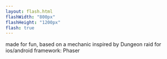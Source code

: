 ```yaml
---
layout: flash.html
flashWidth: "800px"
flashHeight: "1200px"
flash: true
---
```

made for fun, based on a mechanic inspired by Dungeon raid for ios/android
framework: Phaser
